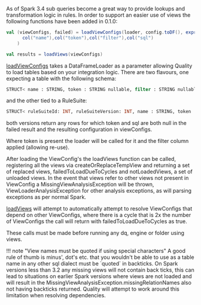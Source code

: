 As of Spark 3.4 sub queries become a great way to provide lookups and transformation logic in rules.  In order to support an easier use of views the following functions have been added in 0.1.0:

```scala
val (viewConfigs, failed) = loadViewConfigs(loader, config.toDF(), expr("id.id"), expr("id.version"), Id(1,1),
      col("name"),col("token"),col("filter"),col("sql")
    )

val results = loadViews(viewConfigs)
``` 

[loadViewConfigs]( ../../site/scaladocs/com/sparkutils/quality/impl/ViewLoader/index.html ) takes a DataFrameLoader as a parameter allowing Quality to load tables based on your integration logic.  There are two flavours, one expecting a table with the following schema:

```sql
STRUCT< name : STRING, token : STRING nullable, filter : STRING nullable, sql: STRING nullable> 
```

and the other tied to a RuleSuite:

```sql
STRUCT< ruleSuiteId: INT, ruleSuiteVersion: INT, name : STRING, token : STRING nullable, filter : STRING nullable, sql: STRING nullable> 
```

both versions return any rows for which token and sql are both null in the failed result and the resulting configuration in viewConfigs.

Where token is present the loader will be called for it and the filter column applied (allowing re-use).

After loading the ViewConfig's the loadViews function can be called, registering all the views via createOrReplaceTempView and returning a set of replaced views, failedToLoadDueToCycles and notLoadedViews, a set of unloaded views.  In the event that views refer to other views not present in ViewConfig a MissingViewAnalysisException will be thrown, ViewLoaderAnalysisException for other analysis exceptions, as will parsing exceptions as per normal Spark.

[loadViews](../../site/scaladocs/com/sparkutils/quality/impl/ViewLoader/index.html ) will attempt to automatically attempt to resolve ViewConfigs that depend on other ViewConfigs, where there is a cycle that is 2x the number of ViewConfigs the call will return with failedToLoadDueToCycles as true.

These calls must be made before running any dq, engine or folder using views.

!!! note "View names must be quoted if using special characters"
    A good rule of thumb is minus', dot's etc. that you wouldn't be able to use as a table name in any other sql dialect must be \`quoted\` in backticks.
    On Spark versions less than 3.2 any missing views will not contain back ticks, this can lead to situations on earlier Spark versions where views are not loaded and will result in the MissingViewAnalysisException.missingRelationNames also not having backticks returned.
    Quality will attempt to work around this limitation when resolving dependencies. 

   

